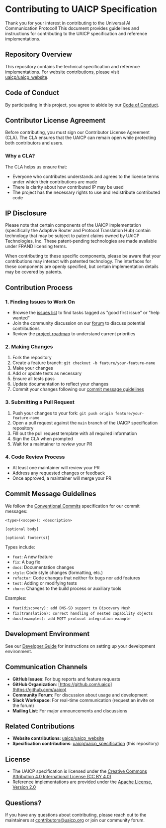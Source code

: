 # Contributing to UAICP Specification

Thank you for your interest in contributing to the Universal AI Communication Protocol! This document provides guidelines and instructions for contributing to the UAICP specification and reference implementations.

## Repository Overview

This repository contains the technical specification and reference implementations. For website contributions, please visit [uaicp/uaicp_website](https://github.com/uaicp/uaicp_website).

## Code of Conduct

By participating in this project, you agree to abide by our [Code of Conduct](CODE_OF_CONDUCT.md).

## Contributor License Agreement

Before contributing, you must sign our Contributor License Agreement (CLA). The CLA ensures that the UAICP can remain open while protecting both contributors and users.

### Why a CLA?

The CLA helps us ensure that:
- Everyone who contributes understands and agrees to the license terms under which their contributions are made
- There is clarity about how contributed IP may be used
- The project has the necessary rights to use and redistribute contributed code

## IP Disclosure

Please note that certain components of the UAICP implementation (specifically the Adaptive Router and Protocol Translation Hub) contain technology that may be subject to patent claims owned by UAICP Technologies, Inc. These patent-pending technologies are made available under FRAND licensing terms.

When contributing to these specific components, please be aware that your contributions may interact with patented technology. The interfaces for these components are openly specified, but certain implementation details may be covered by patents.

## Contribution Process

### 1. Finding Issues to Work On

- Browse the [issues list](https://github.com/uaicp/uaicp_specification/issues) to find tasks tagged as "good first issue" or "help wanted"
- Join the community discussion on our [forum](https://community.uaicp.org) to discuss potential contributions
- Review the [project roadmap](ROADMAP.md) to understand current priorities

### 2. Making Changes

1. Fork the repository
2. Create a feature branch: `git checkout -b feature/your-feature-name`
3. Make your changes
4. Add or update tests as necessary
5. Ensure all tests pass
6. Update documentation to reflect your changes
7. Commit your changes following our [commit message guidelines](#commit-message-guidelines)

### 3. Submitting a Pull Request

1. Push your changes to your fork: `git push origin feature/your-feature-name`
2. Open a pull request against the `main` branch of the UAICP specification repository
3. Fill out the pull request template with all required information
4. Sign the CLA when prompted
5. Wait for a maintainer to review your PR

### 4. Code Review Process

- At least one maintainer will review your PR
- Address any requested changes or feedback
- Once approved, a maintainer will merge your PR

## Commit Message Guidelines

We follow the [Conventional Commits](https://www.conventionalcommits.org/) specification for our commit messages:

```
<type>(<scope>): <description>

[optional body]

[optional footer(s)]
```

Types include:
- `feat`: A new feature
- `fix`: A bug fix
- `docs`: Documentation changes
- `style`: Code style changes (formatting, etc.)
- `refactor`: Code changes that neither fix bugs nor add features
- `test`: Adding or modifying tests
- `chore`: Changes to the build process or auxiliary tools

Examples:
- `feat(discovery): add DNS-SD support to Discovery Mesh`
- `fix(translation): correct handling of nested capability objects`
- `docs(examples): add MQTT protocol integration example`

## Development Environment

See our [Developer Guide](docs/developer-guide.md) for instructions on setting up your development environment.

## Communication Channels

- **GitHub Issues**: For bug reports and feature requests
- **GitHub Organization**: [https://github.com/uaicp](https://github.com/uaicp)
- **Community Forum**: For discussion about usage and development
- **Slack Workspace**: For real-time communication (request an invite on the forum)
- **Mailing List**: For major announcements and discussions

## Related Contributions

- **Website contributions**: [uaicp/uaicp_website](https://github.com/uaicp/uaicp_website)
- **Specification contributions**: [uaicp/uaicp_specification](https://github.com/uaicp/uaicp_specification) (this repository)

## License

- The UAICP specification is licensed under the [Creative Commons Attribution 4.0 International License (CC BY 4.0)](https://creativecommons.org/licenses/by/4.0/)
- Reference implementations are provided under the [Apache License, Version 2.0](https://www.apache.org/licenses/LICENSE-2.0)

## Questions?

If you have any questions about contributing, please reach out to the maintainers at contributors@uaicp.org or join our community forum.